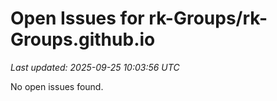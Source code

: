 # Open Issues for rk-Groups/rk-Groups.github.io

*Last updated: 2025-09-25 10:03:56 UTC*

No open issues found.
